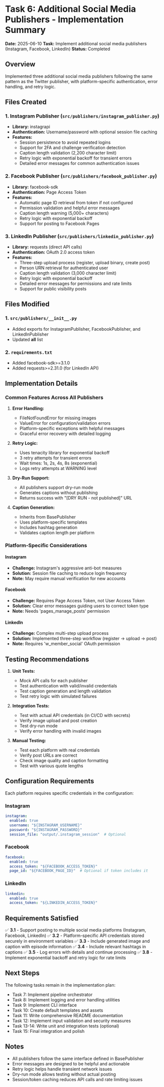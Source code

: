 # Task 6: Additional Social Media Publishers - Implementation Summary

**Date:** 2025-06-10
**Task:** Implement additional social media publishers (Instagram, Facebook, LinkedIn)
**Status:** Completed

## Overview

Implemented three additional social media publishers following the same pattern as the Twitter publisher, with platform-specific authentication, error handling, and retry logic.

## Files Created

### 1. Instagram Publisher (`src/publishers/instagram_publisher.py`)
- **Library:** instagrapi
- **Authentication:** Username/password with optional session file caching
- **Features:**
  - Session persistence to avoid repeated logins
  - Support for 2FA and challenge verification detection
  - Caption length validation (2,200 character limit)
  - Retry logic with exponential backoff for transient errors
  - Detailed error messages for common authentication issues

### 2. Facebook Publisher (`src/publishers/facebook_publisher.py`)
- **Library:** facebook-sdk
- **Authentication:** Page Access Token
- **Features:**
  - Automatic page ID retrieval from token if not configured
  - Permission validation and helpful error messages
  - Caption length warning (5,000+ characters)
  - Retry logic with exponential backoff
  - Support for posting to Facebook Pages

### 3. LinkedIn Publisher (`src/publishers/linkedin_publisher.py`)
- **Library:** requests (direct API calls)
- **Authentication:** OAuth 2.0 access token
- **Features:**
  - Three-step upload process (register, upload binary, create post)
  - Person URN retrieval for authenticated user
  - Caption length validation (3,000 character limit)
  - Retry logic with exponential backoff
  - Detailed error messages for permissions and rate limits
  - Support for public visibility posts

## Files Modified

### 1. `src/publishers/__init__.py`
- Added exports for InstagramPublisher, FacebookPublisher, and LinkedInPublisher
- Updated __all__ list

### 2. `requirements.txt`
- Added facebook-sdk>=3.1.0
- Added requests>=2.31.0 (for LinkedIn API)

## Implementation Details

### Common Features Across All Publishers

1. **Error Handling:**
   - FileNotFoundError for missing images
   - ValueError for configuration/validation errors
   - Platform-specific exceptions with helpful messages
   - Graceful error recovery with detailed logging

2. **Retry Logic:**
   - Uses tenacity library for exponential backoff
   - 3 retry attempts for transient errors
   - Wait times: 1s, 2s, 4s, 8s (exponential)
   - Logs retry attempts at WARNING level

3. **Dry-Run Support:**
   - All publishers support dry-run mode
   - Generates captions without publishing
   - Returns success with "[DRY RUN - not published]" URL

4. **Caption Generation:**
   - Inherits from BasePublisher
   - Uses platform-specific templates
   - Includes hashtag generation
   - Validates caption length per platform

### Platform-Specific Considerations

#### Instagram
- **Challenge:** Instagram's aggressive anti-bot measures
- **Solution:** Session file caching to reduce login frequency
- **Note:** May require manual verification for new accounts

#### Facebook
- **Challenge:** Requires Page Access Token, not User Access Token
- **Solution:** Clear error messages guiding users to correct token type
- **Note:** Needs 'pages_manage_posts' permission

#### LinkedIn
- **Challenge:** Complex multi-step upload process
- **Solution:** Implemented three-step workflow (register → upload → post)
- **Note:** Requires 'w_member_social' OAuth permission

## Testing Recommendations

1. **Unit Tests:**
   - Mock API calls for each publisher
   - Test authentication with valid/invalid credentials
   - Test caption generation and length validation
   - Test retry logic with simulated failures

2. **Integration Tests:**
   - Test with actual API credentials (in CI/CD with secrets)
   - Verify image upload and post creation
   - Test dry-run mode
   - Verify error handling with invalid images

3. **Manual Testing:**
   - Test each platform with real credentials
   - Verify post URLs are correct
   - Check image quality and caption formatting
   - Test with various quote lengths

## Configuration Requirements

Each platform requires specific credentials in the configuration:

### Instagram
```yaml
instagram:
  enabled: true
  username: "${INSTAGRAM_USERNAME}"
  password: "${INSTAGRAM_PASSWORD}"
  session_file: "output/.instagram_session"  # Optional
```

### Facebook
```yaml
facebook:
  enabled: true
  access_token: "${FACEBOOK_ACCESS_TOKEN}"
  page_id: "${FACEBOOK_PAGE_ID}"  # Optional if token includes it
```

### LinkedIn
```yaml
linkedin:
  enabled: true
  access_token: "${LINKEDIN_ACCESS_TOKEN}"
```

## Requirements Satisfied

✅ **3.1** - Support posting to multiple social media platforms (Instagram, Facebook, LinkedIn)
✅ **3.2** - Platform-specific API credentials stored securely in environment variables
✅ **3.3** - Include generated image and caption with episode information
✅ **3.4** - Include relevant hashtags in captions
✅ **3.5** - Log errors with details and continue processing
✅ **3.8** - Implement exponential backoff and retry logic for rate limits

## Next Steps

The following tasks remain in the implementation plan:
- Task 7: Implement pipeline orchestrator
- Task 8: Implement logging and error handling utilities
- Task 9: Implement CLI interface
- Task 10: Create default templates and assets
- Task 11: Write comprehensive README documentation
- Task 12: Implement input validation and security measures
- Task 13-14: Write unit and integration tests (optional)
- Task 15: Final integration and polish

## Notes

- All publishers follow the same interface defined in BasePublisher
- Error messages are designed to be helpful and actionable
- Retry logic helps handle transient network issues
- Dry-run mode allows testing without actual posting
- Session/token caching reduces API calls and rate limiting issues
